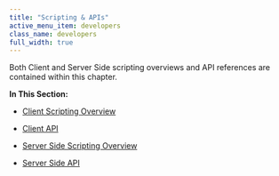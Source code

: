 ```yaml
---
title: "Scripting & APIs"
active_menu_item: developers
class_name: developers
full_width: true
---
```



Both Client and Server Side scripting overviews and API references are contained within this chapter.

**In This Section:**

 - [Client Scripting Overview](/developers/user-guide/scripting-apis/client-scripting-overview/)

 - [Client API](/developers/user-guide/scripting-apis/client-api/)

 - [Server Side Scripting Overview](/developers/user-guide/scripting-apis/server-side-scripting-overview/)

 - [Server Side API](/developers/user-guide/scripting-apis/server-side-api/)

